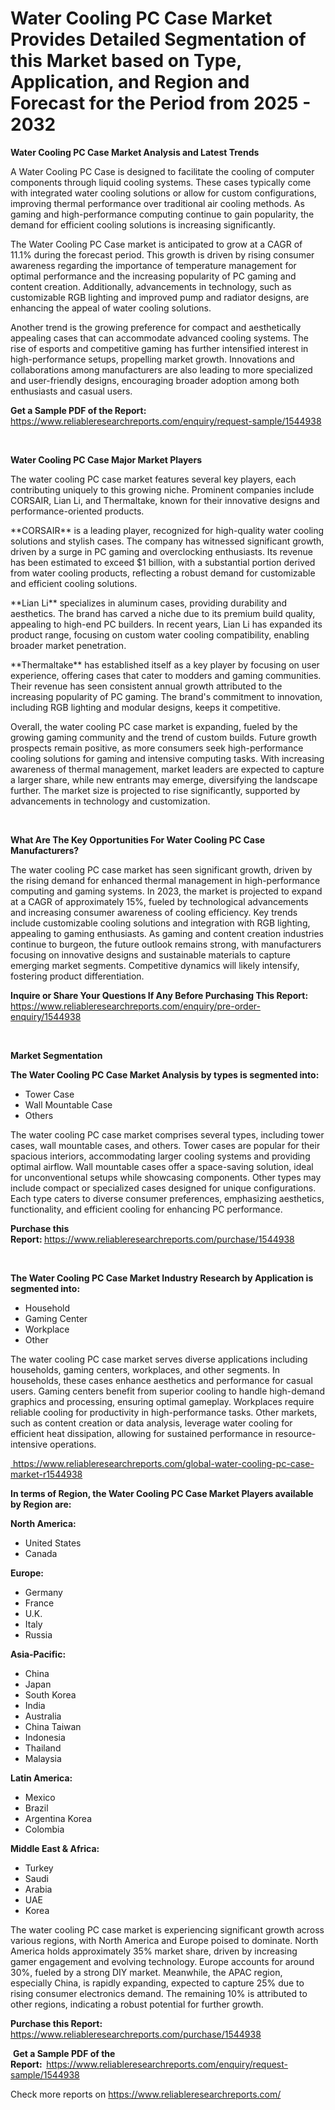 <p><h1>Water Cooling PC Case Market Provides Detailed Segmentation of this Market based on Type, Application, and Region and Forecast for the Period from 2025 - 2032</h1></p><p><strong>Water Cooling PC Case Market Analysis and Latest Trends</strong></p>
<p><p>A Water Cooling PC Case is designed to facilitate the cooling of computer components through liquid cooling systems. These cases typically come with integrated water cooling solutions or allow for custom configurations, improving thermal performance over traditional air cooling methods. As gaming and high-performance computing continue to gain popularity, the demand for efficient cooling solutions is increasing significantly.</p><p>The Water Cooling PC Case market is anticipated to grow at a CAGR of 11.1% during the forecast period. This growth is driven by rising consumer awareness regarding the importance of temperature management for optimal performance and the increasing popularity of PC gaming and content creation. Additionally, advancements in technology, such as customizable RGB lighting and improved pump and radiator designs, are enhancing the appeal of water cooling solutions.</p><p>Another trend is the growing preference for compact and aesthetically appealing cases that can accommodate advanced cooling systems. The rise of esports and competitive gaming has further intensified interest in high-performance setups, propelling market growth. Innovations and collaborations among manufacturers are also leading to more specialized and user-friendly designs, encouraging broader adoption among both enthusiasts and casual users.</p></p>
<p><strong>Get a Sample PDF of the Report:&nbsp;</strong> <a href="https://www.reliableresearchreports.com/enquiry/request-sample/1544938?utm_campaign=2216&utm_medium=2&utm_source=Github&utm_content=ia&utm_term=04042025&utm_id=water-cooling-pc-case">https://www.reliableresearchreports.com/enquiry/request-sample/1544938</a></p>
<p>&nbsp;</p>
<p><strong>Water Cooling PC Case Major Market Players</strong></p>
<p><p>The water cooling PC case market features several key players, each contributing uniquely to this growing niche. Prominent companies include CORSAIR, Lian Li, and Thermaltake, known for their innovative designs and performance-oriented products.</p><p>**CORSAIR** is a leading player, recognized for high-quality water cooling solutions and stylish cases. The company has witnessed significant growth, driven by a surge in PC gaming and overclocking enthusiasts. Its revenue has been estimated to exceed $1 billion, with a substantial portion derived from water cooling products, reflecting a robust demand for customizable and efficient cooling solutions.</p><p>**Lian Li** specializes in aluminum cases, providing durability and aesthetics. The brand has carved a niche due to its premium build quality, appealing to high-end PC builders. In recent years, Lian Li has expanded its product range, focusing on custom water cooling compatibility, enabling broader market penetration.</p><p>**Thermaltake** has established itself as a key player by focusing on user experience, offering cases that cater to modders and gaming communities. Their revenue has seen consistent annual growth attributed to the increasing popularity of PC gaming. The brand's commitment to innovation, including RGB lighting and modular designs, keeps it competitive.</p><p>Overall, the water cooling PC case market is expanding, fueled by the growing gaming community and the trend of custom builds. Future growth prospects remain positive, as more consumers seek high-performance cooling solutions for gaming and intensive computing tasks. With increasing awareness of thermal management, market leaders are expected to capture a larger share, while new entrants may emerge, diversifying the landscape further. The market size is projected to rise significantly, supported by advancements in technology and customization.</p></p>
<p>&nbsp;</p>
<p><strong>What Are The Key Opportunities For Water Cooling PC Case Manufacturers?</strong></p>
<p><p>The water cooling PC case market has seen significant growth, driven by the rising demand for enhanced thermal management in high-performance computing and gaming systems. In 2023, the market is projected to expand at a CAGR of approximately 15%, fueled by technological advancements and increasing consumer awareness of cooling efficiency. Key trends include customizable cooling solutions and integration with RGB lighting, appealing to gaming enthusiasts. As gaming and content creation industries continue to burgeon, the future outlook remains strong, with manufacturers focusing on innovative designs and sustainable materials to capture emerging market segments. Competitive dynamics will likely intensify, fostering product differentiation.</p></p>
<p><strong>Inquire or Share Your Questions If Any Before Purchasing This Report:</strong> <a href="https://www.reliableresearchreports.com/enquiry/pre-order-enquiry/1544938?utm_campaign=2216&utm_medium=2&utm_source=Github&utm_content=ia&utm_term=04042025&utm_id=water-cooling-pc-case">https://www.reliableresearchreports.com/enquiry/pre-order-enquiry/1544938</a></p>
<p>&nbsp;</p>
<p><strong>Market Segmentation</strong></p>
<p><strong>The Water Cooling PC Case Market Analysis by types is segmented into:</strong></p>
<p><ul><li>Tower Case</li><li>Wall Mountable Case</li><li>Others</li></ul></p>
<p><p>The water cooling PC case market comprises several types, including tower cases, wall mountable cases, and others. Tower cases are popular for their spacious interiors, accommodating larger cooling systems and providing optimal airflow. Wall mountable cases offer a space-saving solution, ideal for unconventional setups while showcasing components. Other types may include compact or specialized cases designed for unique configurations. Each type caters to diverse consumer preferences, emphasizing aesthetics, functionality, and efficient cooling for enhancing PC performance.</p></p>
<p><strong>Purchase this Report:&nbsp;</strong><a href="https://www.reliableresearchreports.com/purchase/1544938?utm_campaign=2216&utm_medium=2&utm_source=Github&utm_content=ia&utm_term=04042025&utm_id=water-cooling-pc-case">https://www.reliableresearchreports.com/purchase/1544938</a></p>
<p>&nbsp;</p>
<p><strong>The Water Cooling PC Case Market Industry Research by Application is segmented into:</strong></p>
<p><ul><li>Household</li><li>Gaming Center</li><li>Workplace</li><li>Other</li></ul></p>
<p><p>The water cooling PC case market serves diverse applications including households, gaming centers, workplaces, and other segments. In households, these cases enhance aesthetics and performance for casual users. Gaming centers benefit from superior cooling to handle high-demand graphics and processing, ensuring optimal gameplay. Workplaces require reliable cooling for productivity in high-performance tasks. Other markets, such as content creation or data analysis, leverage water cooling for efficient heat dissipation, allowing for sustained performance in resource-intensive operations.</p></p>
<p><a href="https://www.reliableresearchreports.com/global-water-cooling-pc-case-market-r1544938?utm_campaign=2216&utm_medium=2&utm_source=Github&utm_content=ia&utm_term=04042025&utm_id=water-cooling-pc-case">&nbsp;https://www.reliableresearchreports.com/global-water-cooling-pc-case-market-r1544938</a></p>
<p><strong>In terms of Region, the Water Cooling PC Case Market Players available by Region are:</strong></p>
<p>
    <p> <strong> North America: </strong>
        <ul>
            <li>United States</li>
            <li>Canada</li>
        </ul>
        </p> 
    <p> <strong> Europe: </strong>
        <ul>
            <li>Germany</li>
            <li>France</li>
            <li>U.K.</li>
            <li>Italy</li>
            <li>Russia</li>
        </ul>
        </p> 
    <p> <strong> Asia-Pacific: </strong>
        <ul>
            <li>China</li>
            <li>Japan</li>
            <li>South Korea</li>
            <li>India</li>
            <li>Australia</li>
            <li>China Taiwan</li>
            <li>Indonesia</li>
            <li>Thailand</li>
            <li>Malaysia</li>
        </ul>
        </p> 
    <p> <strong> Latin America: </strong>
        <ul>
            <li>Mexico</li>
            <li>Brazil</li>
            <li>Argentina Korea</li>
            <li>Colombia</li>
        </ul>
        </p> 
    <p> <strong> Middle East & Africa: </strong>
        <ul>
            <li>Turkey</li>
            <li>Saudi</li>
            <li>Arabia</li>
            <li>UAE</li>
            <li>Korea</li>
        </ul>
    </p>
    </p>
<p><p>The water cooling PC case market is experiencing significant growth across various regions, with North America and Europe poised to dominate. North America holds approximately 35% market share, driven by increasing gamer engagement and evolving technology. Europe accounts for around 30%, fueled by a strong DIY market. Meanwhile, the APAC region, especially China, is rapidly expanding, expected to capture 25% due to rising consumer electronics demand. The remaining 10% is attributed to other regions, indicating a robust potential for further growth.</p></p>
<p><strong>Purchase this Report: </strong><a href="https://www.reliableresearchreports.com/purchase/1544938?utm_campaign=2216&utm_medium=2&utm_source=Github&utm_content=ia&utm_term=04042025&utm_id=water-cooling-pc-case">https://www.reliableresearchreports.com/purchase/1544938</a></p>
<p>&nbsp;<strong>Get a Sample PDF of the Report:&nbsp;&nbsp;</strong><a href="https://www.reliableresearchreports.com/enquiry/request-sample/1544938?utm_campaign=2216&utm_medium=2&utm_source=Github&utm_content=ia&utm_term=04042025&utm_id=water-cooling-pc-case">https://www.reliableresearchreports.com/enquiry/request-sample/1544938</a></p>
<p><strong></strong></p>
<p>Check more reports on <a href="https://www.reliableresearchreports.com/?utm_campaign=2216&utm_medium=2&utm_source=Github&utm_content=ia&utm_term=04042025&utm_id=water-cooling-pc-case">https://www.reliableresearchreports.com/</a></p>
